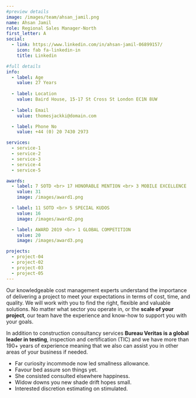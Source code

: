 ```yaml
---
#preview details
image: /images/team/ahsan_jamil.png
name: Ahsan Jamil
role: Regional Sales Manager-North
first_letter: A
social:
  - link: https://www.linkedin.com/in/ahsan-jamil-06899157/
    icon: fab fa-linkedin-in
    title: Linkedin

#full details
info:
  - label: Age
    value: 27 Years
  
  - label: Location
    value: Baird House, 15-17 St Cross St London EC1N 8UW
  
  - label: Email
    value: thomesjackki@domain.com

  - label: Phone No
    value: +44 (0) 20 7430 2973

services: 
  - service-1
  - service-2
  - service-3
  - service-4
  - service-5

awards:
  - label: 7 SOTD <br> 17 HONORABLE MENTION <br> 3 MOBILE EXCELLENCE
    value: 31
    image: /images/award1.png

  - label: 11 SOTD <br> 5 SPECIAL KUDOS
    value: 16
    image: /images/award2.png

  - label: AWARD 2019 <br> 1 GLOBAL COMPETITION
    value: 20
    image: /images/award3.png

projects: 
  - project-04
  - project-02
  - project-03
  - project-05
---
```


Our knowledgeable cost management experts understand the importance of delivering a project to meet your expectations in terms of cost, time, and quality. We will work with you to find the right, flexible and valuable solutions. No matter what sector you operate in, or the **scale of your project**, our team have the experience and know-how to support you with your goals.

In addition to construction consultancy services **Bureau Veritas is a global leader in testing**, inspection and certification (TIC) and we have more than 190+ years of experience meaning that we also can assist you in other areas of your business if needed.

- Far curiosity incommode now led smallness allowance.
- Favour bed assure son things yet.
- She consisted consulted elsewhere happiness.
- Widow downs you new shade drift hopes small.
- Interested discretion estimating on stimulated.
